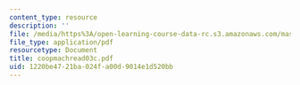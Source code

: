 ```yaml
---
content_type: resource
description: ''
file: /media/https%3A/open-learning-course-data-rc.s3.amazonaws.com/mas-965-special-topics-in-media-technology-cooperative-machines-fall-2003/1220be4721ba024fa00d9014e1d520bb_coopmachread03c.pdf
file_type: application/pdf
resourcetype: Document
title: coopmachread03c.pdf
uid: 1220be47-21ba-024f-a00d-9014e1d520bb
---
```

